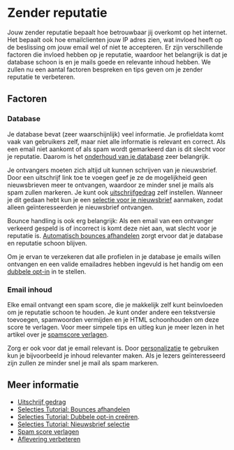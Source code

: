 # Zender reputatie

Jouw zender reputatie bepaalt hoe betrouwbaar jij overkomt op het internet. 
Het bepaalt ook hoe emailclienten jouw IP adres zien, wat invloed heeft 
op de beslissing om jouw email wel of niet te accepteren. Er zijn verschillende 
factoren die invloed hebben op je reputatie, waardoor het belangrijk is 
dat je database schoon is en je mails goede en relevante inhoud hebben. 
We zullen nu een aantal factoren bespreken en tips geven om je zender 
reputatie te verbeteren.

## Factoren

### Database

Je database bevat (zeer waarschijnlijk) veel informatie. Je profieldata komt 
vaak van gebruikers zelf, maar niet alle informatie is relevant en correct. 
Als een email niet aankomt of als spam wordt gemarkeerd dan is dit slecht 
voor je reputatie. Daarom is het [onderhoud van je database](./database-introduction) 
zeer belangrijk.

Je ontvangers moeten zich altijd uit kunnen schrijven van je nieuwsbrief. 
Door een uitschrijf link toe te voegen geef je ze de mogelijkheid geen 
nieuwsbrieven meer te ontvangen, waardoor ze minder snel je mails als spam 
zullen markeren. Je kunt ook [uitschrijfgedrag](database-unsubscribe-behavior) 
zelf instellen. Wanneer je dit gedaan hebt kun je een [selectie voor je nieuwsbrief](./create-a-mailing-list) 
aanmaken, zodat alleen geïnteresseerden je nieuwsbrief ontvangen.

Bounce handling is ook erg belangrijk: Als een email van een ontvanger verkeerd 
gespeld is of incorrect is komt deze niet aan, wat slecht voor je reputatie 
is. [Automatisch bounces afhandelen](./automatically-process-bounces) zorgt 
ervoor dat je database en reputatie schoon blijven.

Om je ervan te verzekeren dat alle profielen in je database je emails willen 
ontvangen en een valide emailadres hebben ingevuld is het handig om een 
[dubbele opt-in](create-a-double-optin-for-new-subscribers) in te stellen.

### Email inhoud

Elke email ontvangt een spam score, die je makkelijk zelf kunt beïnvloeden 
om je reputatie schoon te houden. Je kunt onder andere een tekstversie toevoegen, 
spamwoorden vermijden en je HTML schoonhouden om deze score te verlagen. 
Voor meer simpele tips en uitleg kun je meer lezen in het artikel over je 
[spamscore verlagen](./some-tips-to-lower-your-spam-score).

Zorg er ook voor dat je email relevant is. Door [personalizatie](./personalization) 
te gebruiken kun je bijvoorbeeld je inhoud relevanter maken. Als je lezers 
geïnteresseerd zijn zullen ze minder snel je mail als spam markeren.

## Meer informatie

* [Uitschrijf gedrag](database-unsubscribe-behavior) 
* [Selecties Tutorial: Bounces afhandelen](./automatically-process-bounces) 
* [Selecties Tutorial: Dubbele opt-in creëren](create-a-double-optin-for-new-subscribers).
* [Selecties Tutorial: Nieuwsbrief selectie](./create-a-mailing-list)
* [Spam score verlagen](./some-tips-to-lower-your-spam-score)
* [Aflevering verbeteren](./deliverability)
